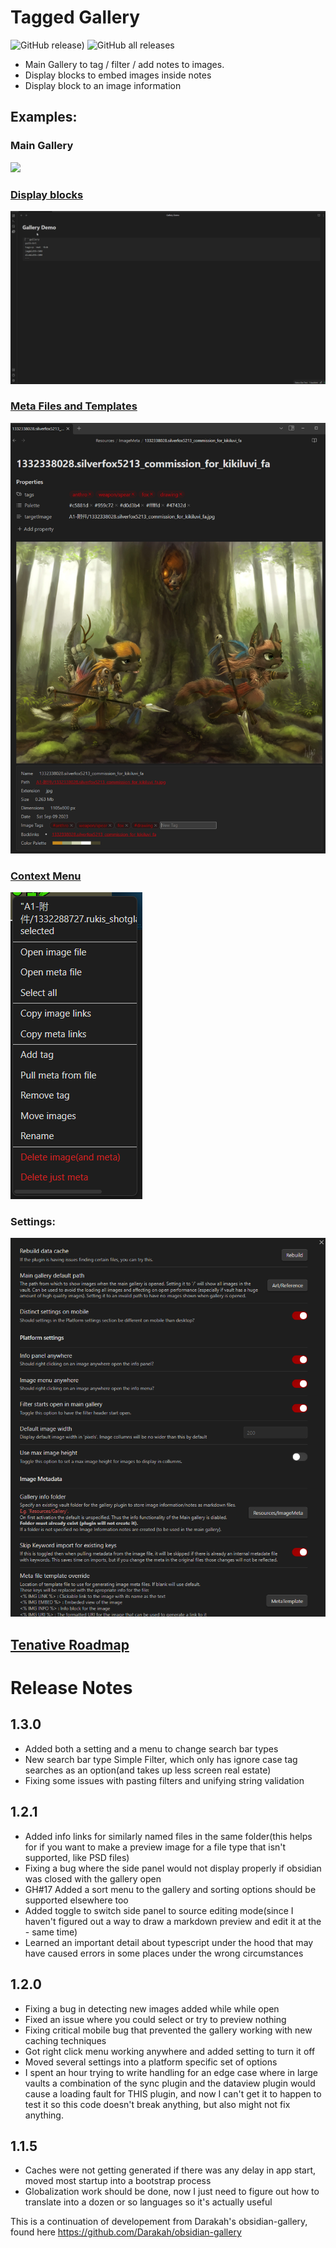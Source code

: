 # Tagged Gallery
![GitHub release)](https://img.shields.io/github/v/release/TomNCatz/obsidian-gallery)
![GitHub all releases](https://img.shields.io/github/downloads/TomNCatz/obsidian-gallery/total)

- Main Gallery to tag / filter / add notes to images.
- Display blocks to embed images inside notes
- Display block to an image information

## Examples:

### Main Gallery
![](docs/images/Example_main_gallery.gif)

### [Display blocks](https://github.com/TomNCatz/obsidian-gallery/blob/main/docs/README_DisplayBlocks.md)
![](docs/images/Example_Display_Block.gif)

### [Meta Files and Templates](https://github.com/TomNCatz/obsidian-gallery/blob/main/docs/README_MetaFiles.md)
![](docs/images/MetaFile.png)

### [Context Menu](https://github.com/TomNCatz/obsidian-gallery/blob/main/docs/README_ContextMenu.md)
![](docs/images/ContextMenu.png)

### Settings:
![](docs/images/Gallery_Settings.png)

## [Tenative Roadmap](https://github.com/TomNCatz/obsidian-gallery/blob/main/docs/README_Roadmap.md)

# Release Notes
## 1.3.0
 - Added both a setting and a menu to change search bar types
 - New search bar type Simple Filter, which only has ignore case tag searches as an option(and takes up less screen real estate)
 - Fixing some issues with pasting filters and unifying string validation

## 1.2.1
 - Added info links for similarly named files in the same folder(this helps for if you want to make a preview image for a file type that isn't supported, like PSD files)
 - Fixing a bug where the side panel would not display properly if obsidian was closed with the gallery open
 - GH#17 Added a sort menu to the gallery and sorting options should be supported elsewhere too
 - Added toggle to switch side panel to source editing mode(since I haven't figured out a way to draw a markdown preview and edit it at the  - same time)
 - Learned an important detail about typescript under the hood that may have caused errors in some places under the wrong circumstances

## 1.2.0
 - Fixing a bug in detecting new images added while while open
 - Fixed an issue where you could select or try to preview nothing
 - Fixing critical mobile bug that prevented the gallery working with new caching techniques
 - Got right click menu working anywhere and added setting to turn it off
 - Moved several settings into a platform specific set of options
 - I spent an hour trying to write handling for an edge case where in large vaults a combination of the sync plugin and the dataview plugin would cause a loading fault for THIS plugin, and now I can't get it to happen to test it so this code doesn't break anything, but also might not fix anything.

## 1.1.5
 - Caches were not getting generated if there was any delay in app start, moved most startup into a bootstrap process
 - Globalization work should be done, now I just need to figure out how to translate into a dozen or so languages so it's actually useful

This is a continuation of developement from Darakah's obsidian-gallery, found here https://github.com/Darakah/obsidian-gallery
